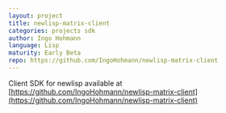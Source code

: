 ```yaml
---
layout: project
title: newlisp-matrix-client
categories: projects sdk
author: Ingo Hohmann
language: Lisp
maturity: Early Beta
repo: https://github.com/IngoHohmann/newlisp-matrix-client
---
```


Client SDK for newlisp available at [https://github.com/IngoHohmann/newlisp-matrix-client](https://github.com/IngoHohmann/newlisp-matrix-client)
